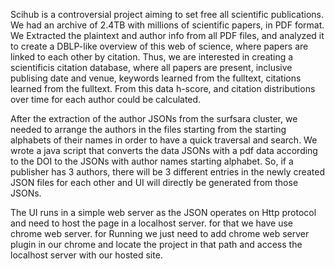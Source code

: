 Scihub is a controversial project aiming to set free all scientific publications. We had an archive of 2.4TB with millions of scientific papers, in PDF format. We Extracted the plaintext and author info from all PDF files, and analyzed it to create a DBLP-like overview of this web of science, where papers are linked to each other by citation. Thus, we are interested in creating a scientificis citation database, where all papers are present, inclusive publising date and venue, keywords learned from the fulltext, citations learned from the fulltext. From this data h-score, and citation distributions over time for each author could be calculated.

After the extraction of the author JSONs from the surfsara cluster, we needed to arrange the authors in the files starting from the starting alphabets of their names in order to have a quick traversal and search. We wrote a java script that converts the data JSONs with a pdf data according to the DOI to the JSONs with author names starting alphabet. So, if a publisher has 3 authors, there will be 3 different entries in the newly created JSON files for each other and UI will directly be generated from those JSONs.

The UI runs in a simple web server as the JSON operates on Http protocol and need to host the page in a localhost server. for that we have use chrome web server. for Running we just need to add chrome web server plugin in our chrome and locate the project in that path and access the localhost server with our hosted site.
